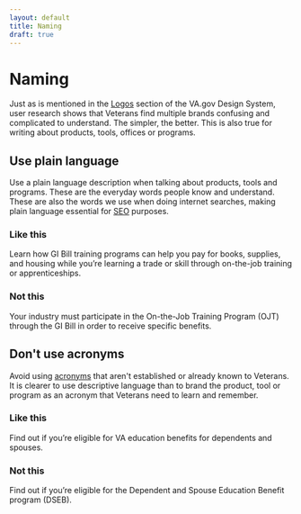 ```yaml
---
layout: default
title: Naming
draft: true
---
```


# Naming

Just as is mentioned in the [Logos](https://design.va.gov/design/logos) section of the VA.gov Design System, user research shows that Veterans find multiple brands confusing and complicated to understand. The simpler, the better. This is also true for writing about products, tools, offices or programs. 

## Use plain language

Use a plain language description when talking about products, tools and programs. These are the everyday words people know and understand. These are also the words we use when doing internet searches, making plain language essential for [SEO](http://dev-design.va.gov.s3-website-us-gov-west-1.amazonaws.com/content-style-guide/seo) purposes. 

<div class="do-dont">
<div class="do-dont__do">
<h3 class="do-dont__heading">Like this</h3>
<div class="do-dont__content" markdown="1">

Learn how GI Bill training programs can help you pay for books, supplies, and housing while you’re learning a trade or skill through on-the-job training or apprenticeships. 

</div>
</div>

<div class="do-dont__dont">
<h3 class="do-dont__heading">Not this</h3>
<div class="do-dont__content" markdown="1">
 
Your industry must participate in the On-the-Job Training Program (OJT) through the GI Bill in order to receive specific benefits. 

</div>
</div>

</div>

## Don't use acronyms 
Avoid using [acronyms](https://design.va.gov/content-style-guide/abbreviations-and-acronyms) that aren't established or already known to Veterans. It is clearer to use descriptive language than to brand the product, tool or program as an acronym that Veterans need to learn and remember.



<div class="do-dont">
<div class="do-dont__do">
<h3 class="do-dont__heading">Like this</h3>
<div class="do-dont__content" markdown="1">

Find out if you’re eligible for VA education benefits for dependents and spouses.

</div>
</div>

<div class="do-dont__dont">
<h3 class="do-dont__heading">Not this</h3>
<div class="do-dont__content" markdown="1">
 
Find out if you’re eligible for the Dependent and Spouse Education Benefit program (DSEB). 

</div>
</div>
</div>















